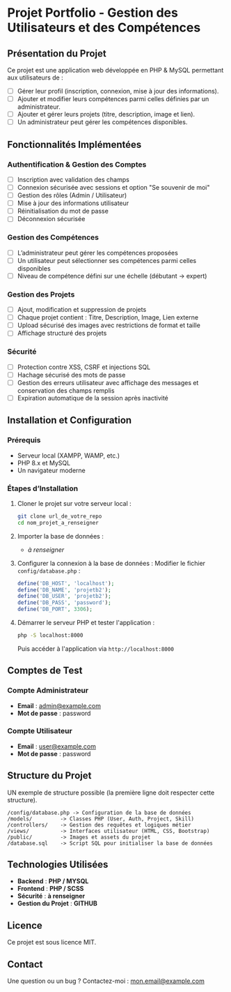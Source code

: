 # Projet Portfolio - Gestion des Utilisateurs et des Compétences

## Présentation du Projet
Ce projet est une application web développée en PHP & MySQL permettant aux utilisateurs de :
- [ ] Gérer leur profil (inscription, connexion, mise à jour des informations).
- [ ] Ajouter et modifier leurs compétences parmi celles définies par un administrateur.
- [ ] Ajouter et gérer leurs projets (titre, description, image et lien).
- [ ] Un administrateur peut gérer les compétences disponibles.

## Fonctionnalités Implémentées

### Authentification & Gestion des Comptes
- [ ] Inscription avec validation des champs
- [ ] Connexion sécurisée avec sessions et option "Se souvenir de moi"
- [ ] Gestion des rôles (Admin / Utilisateur)
- [ ] Mise à jour des informations utilisateur
- [ ] Réinitialisation du mot de passe
- [ ] Déconnexion sécurisée

### Gestion des Compétences
- [ ] L’administrateur peut gérer les compétences proposées
- [ ] Un utilisateur peut sélectionner ses compétences parmi celles disponibles
- [ ] Niveau de compétence défini sur une échelle (débutant → expert)

### Gestion des Projets
- [ ] Ajout, modification et suppression de projets
- [ ] Chaque projet contient : Titre, Description, Image, Lien externe
- [ ] Upload sécurisé des images avec restrictions de format et taille
- [ ] Affichage structuré des projets

### Sécurité
- [ ] Protection contre XSS, CSRF et injections SQL
- [ ] Hachage sécurisé des mots de passe
- [ ] Gestion des erreurs utilisateur avec affichage des messages et conservation des champs remplis
- [ ] Expiration automatique de la session après inactivité

## Installation et Configuration

### Prérequis
- Serveur local (XAMPP, WAMP, etc.)
- PHP 8.x et MySQL
- Un navigateur moderne

### Étapes d’Installation
1. Cloner le projet sur votre serveur local :
   ```sh
   git clone url_de_votre_repo
   cd nom_projet_a_renseigner
   ```
2. Importer la base de données :
    - *à renseigner*

3. Configurer la connexion à la base de données :
   Modifier le fichier `config/database.php` :
   ```php
   define('DB_HOST', 'localhost');
   define('DB_NAME', 'projetb2');
   define('DB_USER', 'projetb2');
   define('DB_PASS', 'password');
   define('DB_PORT', 3306);
   ```

4. Démarrer le serveur PHP et tester l'application :
   ```sh
   php -S localhost:8000
   ```
   Puis accéder à l'application via `http://localhost:8000`

## Comptes de Test

### Compte Administrateur
- **Email** : admin@example.com
- **Mot de passe** : password

### Compte Utilisateur
- **Email** : user@example.com
- **Mot de passe** : password

## Structure du Projet

UN exemple de structure possible (la première ligne doit respecter cette structure).

```
/config/database.php -> Configuration de la base de données
/models/         -> Classes PHP (User, Auth, Project, Skill)
/controllers/    -> Gestion des requêtes et logiques métier
/views/          -> Interfaces utilisateur (HTML, CSS, Bootstrap)
/public/         -> Images et assets du projet
/database.sql    -> Script SQL pour initialiser la base de données
```

## Technologies Utilisées
- **Backend** : **PHP / MYSQL**
- **Frontend** : **PHP / SCSS**
- **Sécurité** : **à renseigner**
- **Gestion du Projet** : **GITHUB**

## Licence
Ce projet est sous licence MIT.

## Contact
Une question ou un bug ? Contactez-moi : mon.email@example.com

